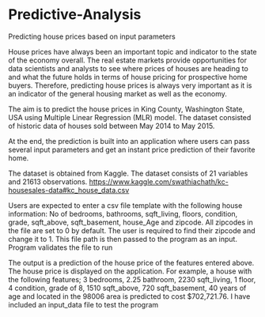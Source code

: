 # Predictive-Analysis
Predicting house prices based on input parameters

House prices have always been an important topic and indicator to the state of the economy overall. The real estate markets provide opportunities for data scientists and analysts to see where prices of houses are heading to and what the future holds in terms of house pricing for prospective home buyers. Therefore, predicting house prices is always very important as it is an indicator of the general housing market as well as the economy.

The aim is to predict the house prices in King County, Washington State, USA using Multiple Linear Regression (MLR) model. The dataset consisted of historic data of houses sold between May 2014 to May 2015.

At the end, the prediction is built into an application where users can pass several input parameters and get an instant price prediction of their favorite home.

The dataset is obtained from Kaggle. The dataset consists of 21 variables and 21613 observations.
https://www.kaggle.com/swathiachath/kc-housesales-data#kc_house_data.csv

Users are expected to enter a csv file template with the following house information: No of bedrooms, bathrooms, sqft_living, floors, condition, grade, sqft_above, sqft_basement, house_Age and zipcode. All zipcodes in the file are set to 0 by default. The user is required to find their zipcode and change it to 1. This file path is then passed to the program as an input. Program validates the file to run

The output is a prediction of the house price of the features entered above. The house price is displayed on the application. For example, a house with the following features;
3 bedrooms, 2.25 bathroom, 2230 sqft_living, 1 floor, 4 condition, grade of 8, 1510 sqft_above, 720 sqft_basement, 40 years of age and located in the 98006 area is predicted to cost $702,721.76. I have included an input_data file to test the program
